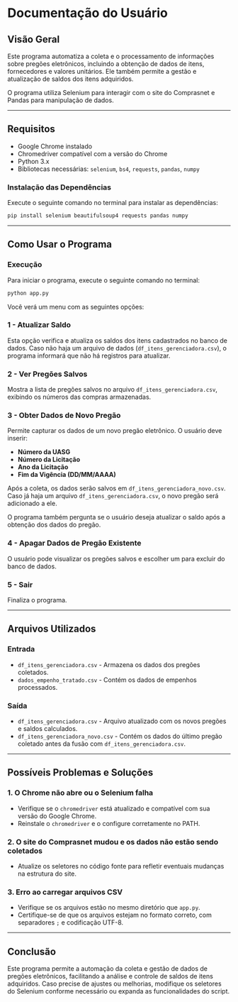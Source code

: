 # Documentação do Usuário

## Visão Geral
Este programa automatiza a coleta e o processamento de informações sobre pregões eletrônicos, incluindo a obtenção de dados de itens, fornecedores e valores unitários. Ele também permite a gestão e atualização de saldos dos itens adquiridos.

O programa utiliza Selenium para interagir com o site do Comprasnet e Pandas para manipulação de dados.

---

## Requisitos
- Google Chrome instalado
- Chromedriver compatível com a versão do Chrome
- Python 3.x
- Bibliotecas necessárias: `selenium`, `bs4`, `requests`, `pandas`, `numpy`

### Instalação das Dependências
Execute o seguinte comando no terminal para instalar as dependências:
```bash
pip install selenium beautifulsoup4 requests pandas numpy
```

---

## Como Usar o Programa
### Execução
Para iniciar o programa, execute o seguinte comando no terminal:
```bash
python app.py
```

Você verá um menu com as seguintes opções:

### 1 - Atualizar Saldo
Esta opção verifica e atualiza os saldos dos itens cadastrados no banco de dados.
Caso não haja um arquivo de dados (`df_itens_gerenciadora.csv`), o programa informará que não há registros para atualizar.

### 2 - Ver Pregões Salvos
Mostra a lista de pregões salvos no arquivo `df_itens_gerenciadora.csv`, exibindo os números das compras armazenadas.

### 3 - Obter Dados de Novo Pregão
Permite capturar os dados de um novo pregão eletrônico. O usuário deve inserir:
- **Número da UASG**
- **Número da Licitação**
- **Ano da Licitação**
- **Fim da Vigência (DD/MM/AAAA)**

Após a coleta, os dados serão salvos em `df_itens_gerenciadora_novo.csv`. Caso já haja um arquivo `df_itens_gerenciadora.csv`, o novo pregão será adicionado a ele.

O programa também pergunta se o usuário deseja atualizar o saldo após a obtenção dos dados do pregão.

### 4 - Apagar Dados de Pregão Existente
O usuário pode visualizar os pregões salvos e escolher um para excluir do banco de dados.

### 5 - Sair
Finaliza o programa.

---

## Arquivos Utilizados
### Entrada
- `df_itens_gerenciadora.csv` - Armazena os dados dos pregões coletados.
- `dados_empenho_tratado.csv` - Contém os dados de empenhos processados.

### Saída
- `df_itens_gerenciadora.csv` - Arquivo atualizado com os novos pregões e saldos calculados.
- `df_itens_gerenciadora_novo.csv` - Contém os dados do último pregão coletado antes da fusão com `df_itens_gerenciadora.csv`.

---

## Possíveis Problemas e Soluções
### 1. O Chrome não abre ou o Selenium falha
- Verifique se o `chromedriver` está atualizado e compatível com sua versão do Google Chrome.
- Reinstale o `chromedriver` e o configure corretamente no PATH.

### 2. O site do Comprasnet mudou e os dados não estão sendo coletados
- Atualize os seletores no código fonte para refletir eventuais mudanças na estrutura do site.

### 3. Erro ao carregar arquivos CSV
- Verifique se os arquivos estão no mesmo diretório que `app.py`.
- Certifique-se de que os arquivos estejam no formato correto, com separadores `;` e codificação UTF-8.

---

## Conclusão
Este programa permite a automação da coleta e gestão de dados de pregões eletrônicos, facilitando a análise e controle de saldos de itens adquiridos. Caso precise de ajustes ou melhorias, modifique os seletores do Selenium conforme necessário ou expanda as funcionalidades do script.

